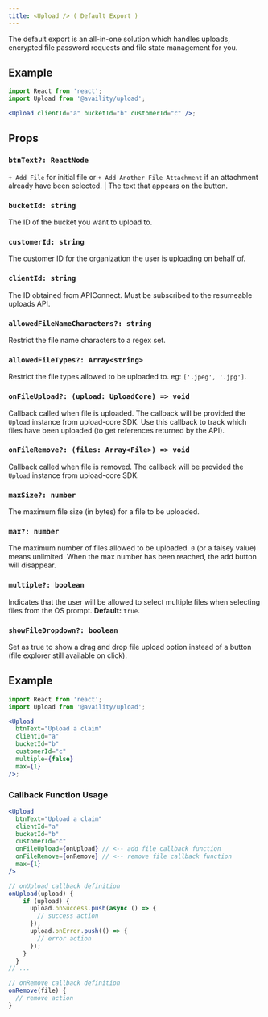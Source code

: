 ```yaml
---
title: <Upload /> ( Default Export )
---
```


The default export is an all-in-one solution which handles uploads, encrypted file password requests and file state management for you.

## Example

```jsx
import React from 'react';
import Upload from '@availity/upload';

<Upload clientId="a" bucketId="b" customerId="c" />;
```

## Props

### `btnText?: ReactNode`

`+ Add File` for initial file or `+ Add Another File Attachment` if an attachment already have been selected. | The text that appears on the button.

### `bucketId: string`

The ID of the bucket you want to upload to.

### `customerId: string`

The customer ID for the organization the user is uploading on behalf of.

### `clientId: string`

The ID obtained from APIConnect. Must be subscribed to the resumeable uploads API.

### `allowedFileNameCharacters?: string`

Restrict the file name characters to a regex set.

### `allowedFileTypes?: Array<string>`

Restrict the file types allowed to be uploaded to. eg: `['.jpeg', '.jpg']`.

### `onFileUpload?: (upload: UploadCore) => void`

Callback called when file is uploaded. The callback will be provided the `Upload` instance from upload-core SDK. Use this callback to track which files have been uploaded (to get references returned by the API).

### `onFileRemove?: (files: Array<File>) => void`

Callback called when file is removed. The callback will be provided the `Upload` instance from upload-core SDK.

### `maxSize?: number`

The maximum file size (in bytes) for a file to be uploaded.

### `max?: number`

The maximum number of files allowed to be uploaded. `0` (or a falsey value) means unlimited. When the max number has been reached, the add button will disappear.

### `multiple?: boolean`

Indicates that the user will be allowed to select multiple files when selecting files from the OS prompt. **Default:** `true`.

### `showFileDropdown?: boolean`

Set as true to show a drag and drop file upload option instead of a button (file explorer still available on click).

## Example

```jsx
import React from 'react';
import Upload from '@availity/upload';

<Upload
  btnText="Upload a claim"
  clientId="a"
  bucketId="b"
  customerId="c"
  multiple={false}
  max={1}
/>;
```

### Callback Function Usage

```jsx
<Upload
  btnText="Upload a claim"
  clientId="a"
  bucketId="b"
  customerId="c"
  onFileUpload={onUpload} // <-- add file callback function
  onFileRemove={onRemove} // <-- remove file callback function
  max={1}
/>

// onUpload callback definition
onUpload(upload) {
    if (upload) {
      upload.onSuccess.push(async () => {
        // success action
      });
      upload.onError.push(() => {
        // error action
      });
    }
  }
// ...

// onRemove callback definition
onRemove(file) {
  // remove action
}
```
